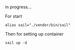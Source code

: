in progress...

For start
```shell script
alias sail="./vendor/bin/sail"
```
Then for setting up container
```shell script
sail up -d
```